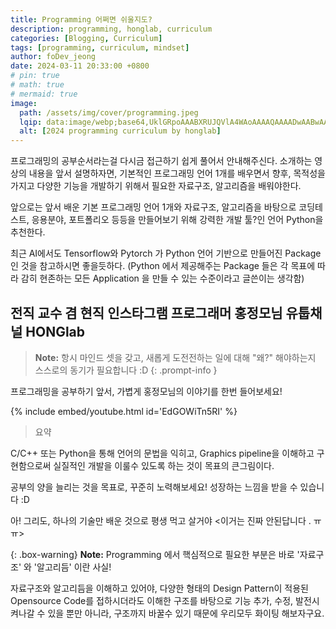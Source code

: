 ```yaml
---
title: Programming 어쩌면 쉬울지도?
description: programming, honglab, curriculum
categories: [Blogging, Curriculum]
tags: [programming, curriculum, mindset]
author: foDev_jeong
date: 2024-03-11 20:33:00 +0800
# pin: true
# math: true
# mermaid: true
image:
  path: /assets/img/cover/programming.jpeg
  lqip: data:image/webp;base64,UklGRpoAAABXRUJQVlA4WAoAAAAQAAAADwAABwAAQUxQSDIAAAARL0AmbZurmr57yyIiqE8oiG0bejIYEQTgqiDA9vqnsUSI6H+oAERp2HZ65qP/VIAWAFZQOCBCAAAA8AEAnQEqEAAIAAVAfCWkAALp8sF8rgRgAP7o9FDvMCkMde9PK7euH5M1m6VWoDXf2FkP3BqV0ZYbO6NA/VFIAAAA
  alt: [2024 programming curriculum by honglab]
---
```


프로그래밍의 공부순서라는걸 다시금 접근하기 쉽게 풀어서 안내해주신다. 소개하는 영상의 내용을 앞서 설명하자면, 기본적인 프로그래밍 언어 1개를 배우면서 향후, 목적성을 가지고 다양한 기능을 개발하기 위해서 필요한 자료구조, 알고리즘을 배워야한다. 

앞으로는 앞서 배운 기본 프로그래밍 언어 1개와 자료구조, 알고리즘을 바탕으로 코딩테스트, 응용분야, 포트폴리오 등등을 만들어보기 위해 강력한 개발 툴?인 언어 Python을 추천한다.

최근 AI에서도 Tensorflow와 Pytorch 가 Python 언어 기반으로 만들어진 Package인 것을 참고하시면 좋을듯하다.
(Python 에서 제공해주는 Package 들은 각 목표에 따라 감히 현존하는 모든 Application 을 만들 수 있는 수준이라고 글쓴이는 생각함)

## **전직 교수 겸 현직  인스타그램 프로그래머 홍정모님 유툽채널 HONGlab**

> **Note:** 항시 마인드 셋을 갖고, 새롭게 도전전하는 일에 대해 "왜?" 해야하는지 스스로의 동기가 필요합니다 :D
{: .prompt-info }

프로그래밍을 공부하기 앞서, 가볍게 홍정모님의 이야기를 한번 들어보세요!

{% include embed/youtube.html id='EdGOWiTn5RI' %}

> 요약

C/C++ 또는 Python을 통해 언어의 문법을 익히고, Graphics pipeline을 이해하고 구현함으로써 실질적인 개발을 이룰수 있도록 하는 것이 목표의 큰그림이다. 

공부의 양을 늘리는 것을 목표로, 꾸준히 노력해보세요! 성장하는 느낌을 받을 수 있습니다 :D

아! 그리도, 하나의 기술만 배운 것으로 평생 먹고 살거야 <이거는 진짜 안된답니다 . ㅠㅠ>

{: .box-warning}
**Note:** Programming 에서 핵심적으로 필요한 부분은 바로 '자료구조' 와 '알고리듬' 이란 사실!


자료구조와 알고리듬을 이해하고 있어야, 다양한 형태의 Design Pattern이 적용된 Opensource Code를 접하시더라도 이해한 구조를 바탕으로 기능 추가, 수정, 발전시켜나갈 수 있을 뿐만 아니라, 구조까지 바꿀수 있기 때문에 우리모두 화이팅 해보자구요.




